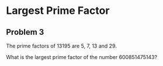 # Largest Prime Factor

## Problem 3

The prime factors of 13195 are 5, 7, 13 and 29.

What is the largest prime factor of the number 600851475143?
